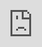 ```yaml
---
layout: post
date:   2022-04-19
image: "/conflict_urbanism_sp2022/images/csr_thumbnail.png"
title:  "Redefining Homogeneity"
author: "Yani Gao, Hyuein Song, Myungju Ko"
---
```

#### Abstract  

Once a country reinforcing its homogeneity, now, for the past 30 years, South Korea's highest mode of migration has been by marriage. Mostly women from southeast Asian countries, namely China, the Philippines, Vietnam, and Cambodia, their unions encouraged by government-sponsored subsidies. This '**marriage migration**' was driven by the considerable numbers of bachelors in rural towns, resulting from fast economic growth and internal migrations. At the same time, these migrants have created economic and cultural links between Korea and their home countries. A cultural and social phenomenon(Onishi 2008), this movement has vast implications and impacts on the future of this country and on what it means to be identified as "Korean."  

This project investigates these international and domestic scale movements that reveals a spatial complexity created by marital cultures, local policies, and ultimately driven by economical needs.    ADD A DEFINING SENTENCE 

#### Domestic Migration in South Korea: 1970s and Onward  

<div class="iframe-column"><iframe src="https://hyuein.github.io/domesticmigration/" style="transform-origin: 0px 0px 0px; transform: scale(0.33);position:absolute;top:0;left:0;width:300%;height:300%;" frameborder="0"></iframe></div>  
Scroll map of internal migration of Korea over the years (1970-2020). Source: kosis.kr

Since the Korean War, South Korea has been experiencing a tremendous and steady economic rise, now ranked the 10th economy in 2022. Its drastic increase in national GDP from the 80s was coined the "miracle on the Han River." Along with the economic rise, a mass country-wide migration from rural to urban areas has been ongoing. As a result, more than 50 percent of the national population lives in the Seoul metropolitan area, which accounts for only 0.6 percent of the country's land area. 

<div class="iframe-column"><iframe src="https://hyuein.github.io/19702020/" style="transform-origin: 0px 0px 0px; transform: scale(0.33);position:absolute;top:0;left:0;width:300%;height:300%;" frameborder="0"></iframe></div>  
Swipe map of population overtime (1970 v.s. 2020). Source: kosis.kr

Along with these recent economic changes and mass migration, South Korean social life remains embedded in Confucian culture, especially in rural areas, where emphasis is placed on family and kinship. The patrilineal confucian notion of the family has an immense impact on this domestic migration across Korea. Confucianism underscores that filial piety is a cardinal virtue, that marriage and procreation are the first son's most important social obligations. (Hsu 61) 

A traditional Korean nuclear family according to Confucianism values has four formal criterias: 
  1. The corporate family 가 (家).
  2. The family's formal head Hoju 호주 (戶主), that holds significant rights and privileges.
  3. The successor to the house headship 호주계승 (戶主繼承), which is the eldest son.
  4. The estate that is considered family property 가산 (家産).

This nuclear family is completely patrilineally conducted, where the main family is the direct line of descendants 친족 (親族), and other relatives through female links are considered outside family 외갓집 (外家). When a daughter marries, she will be immediately called "an outsider", leaving the corporate family. In other words, she joins her husband's family, and is responsible for her domestic duties including serving him and his parents, thereby maintaining traditional family customs and reputations.

Akin to the traditional family practices, more men remained in rural areas than women, contributing to the decline in birth rate that has been persistent in Korea since the 60s. Consequently, this gender imbalance in rural South Korea caused a sharp drop in population in rural towns. As a part of the revitalization program of those rural municipalities, local governments started to provide subsidies for '**marriage migration**,' giving rise to foreign brides starting from the 90s.

![Gyungsangbuk-do data of sex defferences Diagram](/conflict_urbanism_sp2022/images/Woman_Marriage_Migrant.png)

#### International Marriage Migration to South Korea  

<div class="iframe-column"><iframe width='100%' height='400px' src="https://api.mapbox.com/styles/v1/ccritters7/cl22i6w5e005g14pc8p8y5cv2.html?title=false&access_token=pk.eyJ1IjoiY2NyaXR0ZXJzNyIsImEiOiJja3poYzA1YmEwZmNrMm9xaGZuMGR2YXQ0In0.JqqxVq8Bha1S-wGaKqlJvQ&zoomwheel=false#3.34/22.27/112.41" title="cu_INTERNATIONAL MIGRATION" style="position:absolute;top:0;left:0;width:100%;height:100%;" frameborder="0"></iframe></div>


Marriage migrants to Korea 2020. Source: kosis.kr

Starting from the 1990s, 35 rural municipal governments started subsidizing private marriage brokers to introduce bachelor farmers to ethnically Korean women in China and other foreign nationals, paying the brokers 4 to 10 million won (back then around $3,800 to $12,000) per marriage.

![description of image](/conflict_urbanism_sp2022/images/Woman_Marriage_Migrant.png)

These policies were established in an attempt to address the aging population by encouraging these bachelors to find a wife and eventually produce children, raising the population growth. It was not until 30 years in practice, in 2021, these government subsidies started to be removed. Such marriages increased almost fivefold in South Korea between 2000 and 2005, from 6,945 to 30,719 (Korea National Statistical Office 2011a). Now bolstered at more than 334,000, these marriage migrants (immigrants and naturalized by marriage) account for 16.7 percent of all immigrants. Established as a monoethnic country, Korea, now demographically and politically, is turning towards becoming a multi-ethnical society. 

![description of image](/conflict_urbanism_sp2022/images/HS_SubsidyandDistrict.jpg)

However, these political movements and economic subsidies supporting **marriage migration** have resulted in an adverse effect. Marriage migrants have reported facing higher levels of domestic and social conflict; while isolated from their home countries and remain disadvantaged in the new environment. Furthermore, they tend to face more economic difficulties since more men from rural lower-income brackets sought help from marriage agencies for foreign brides. A study conducted by Ewha Womans University in 2022 has found that "...immigrant women in husband-decision households were more likely to have depressive mood ... poorer life satisfaction ... and poorer marital satisfactio ... than women in joint-decision households" (PLOS ONE 2022)

Marriage migrants have also been expected to maintain the patriarchal hierarchy by acting as compliant and submissive wives, limiting their career growth and eventual integration into Korean society. Language barriers, cultural differences, and financial dependencies contribute to the characteristic isolation these new immigrants face in the homogenous society they arrived in. "...marriage migrants play multiple roles - as mothers, domestic workers, caretakers, or family helpers." (Piper and Roces 2003)

#### The Story of Pham, from Vietnam to Cheongsong County  

![description of image](/conflict_urbanism_sp2022/images/Cheongsong_marriage_migrant_by_sex.png)

Cheongsong County, a county in Gyungsang-buk Province has an influx of marriage migrants, which make up more than 69 percent (160 of 231) of its foreign residents in the municipality. Among them, the overwhelming proportion are women. Additionally, Cheongsong County was one of the counties that sponsored the most significant subsidies (up to 10,000 dollars per case) for international marriage as a part of rural revitalization policies. 

We are translating the architectural space inhabited by a marriage migrant from Vietnam. Pham, through the images from the documentary "Tales of Multicultural Inlaws". By reconstructing the typical rural house she lives in Cheongsong, we are turning this narrative into a more intimate level. Her hierarchy in the household becomes immersive to the viewers- her limited access to the rest of the house and her movement around her living quarters clearly shows her unequal position in the family.

![description of image](/conflict_urbanism_sp2022/images/MJ_plan-01.jpg)
![description of image](/conflict_urbanism_sp2022/images/ViewCapture20220418_231451.jpg)
![description of image](/conflict_urbanism_sp2022/images/ViewCapture20220418_231524.jpg)
![description of image](/conflict_urbanism_sp2022/images/ViewCapture20220418_231302.jpg)


<div class="iframe-column"><iframe width='100%' height='600px' src="https://hubs.mozilla.com/qpxm6b2?embed_token=f8dbd283e746b4b6ae8839ec38a3716b" title="mozilla_house" style="position:absolute;top:0;left:0;width:100%;height:100%;" frameborder="0"></iframe></div>

Yet, more and more individuals have broken this stereotype and surfaced in Korean society. Multicultural support centers in communities help integrate new immigrants and policies such as "Female Marriage Migrant Family Social Integration and Support Policy" and the "Foreigners in Korea Fundamental Treatment Law" help ensure a successful entrance to Korean society.

#### Conclusion  

Conclusion 

#### Citations  

Hye-Kyung Lee, International Marriage and the State in South Korea, Pai Chai University, 2008

Hyunok Lee, Adapting to Marriage Markets: International Marriage Migration from Vietnam to South Korea, University of Toronto Press, 2016

Sending Money Home: Worldwide Remittance Flows to Developing Countries, IFAD Publication, 2006

National Atlas of Korea, Ministry of Land Infrastructure and Transport, 2019

Hye-Kyung Lee, Problems and Reactions to Marriage Migrants and Their Families, Korean Demographics, 2005

Yugyun Kim et al, Don't Ask for Fair Treatment? A Gender Analysis of Ethenic Discrimination, Response to Discrimination, and Self-Rated Health among Marriage Migrants in South Korea, Internatilnal Journal for Equity in Health, 2016

Onishi, Norimitsu. "Korean Men Use Brokers to Find Brides in Vietnam." The New York Times. The New York Times, February 22, 2007. https://www.nytimes.com/2007/02/22/world/asia/22brides.html. 

Francis L. K. Hsu, "Confucianism in Comparative Context," 61.

Lee E, Kim SI, Jung-Choi K, Kong KA (2022) Household decision-making and the mental well-being of marriage-based immigrant women in South Korea. PLOS ONE 17(2): e0263642. https://doi.org/10.1371/journal.pone.0263642

Yamanaka, Keiko, and Nicola Piper. 2003. "An Introductory Overview." Asian and Pacific Migration Journal , vol. 12, nos. 1-2, pp
